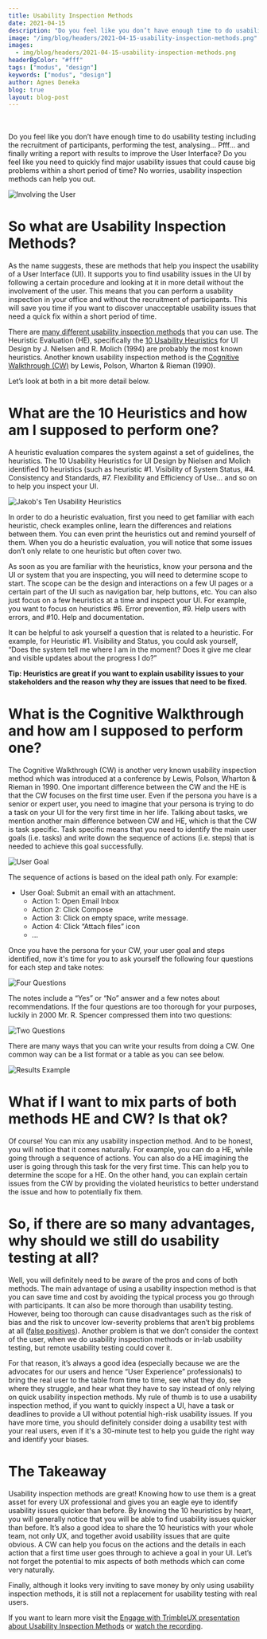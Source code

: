 ```yaml
---
title: Usability Inspection Methods
date: 2021-04-15
description: "Do you feel like you don’t have enough time to do usability testing? Usability inspection methods can help you out."
image: "/img/blog/headers/2021-04-15-usability-inspection-methods.png"
images:
  - img/blog/headers/2021-04-15-usability-inspection-methods.png
headerBgColor: "#fff"
tags: ["modus", "design"]
keywords: ["modus", "design"]
author: Agnes Deneka
blog: true
layout: blog-post
---
```


<br><br>
Do you feel like you don’t have enough time to do usability testing including the recruitment of participants, performing the test, analysing… Pfff… and finally writing a report with results to improve the User Interface? Do you feel like you need to quickly find major usability issues that could cause big problems within a short period of time?  No worries, usability inspection methods can help you out.

![Involving the User](/img/usability-inspection-1.jpg)

# So what are Usability Inspection Methods?

As the name suggests, these are methods that help you inspect the usability of a User Interface (UI). It supports you to find usability issues in the UI by following a certain procedure and looking at it in more detail without the involvement of the user. This means that you can perform a usability inspection in your office and without the recruitment of participants. This will save you time if you want to discover unacceptable usability issues that need a quick fix within a short period of time.

There are [many different usability inspection methods](https://www.nngroup.com/articles/summary-of-usability-inspection-methods/) that you can use. The Heuristic Evaluation (HE), specifically the [10 Usability Heuristics](https://www.nngroup.com/articles/ten-usability-heuristics/) for UI Design  by J. Nielsen and R. Molich (1994) are probably the most known heuristics. Another known usability inspection method is the [Cognitive Walkthrough (CW)](https://www.interaction-design.org/literature/article/how-to-conduct-a-cognitive-walkthrough) by Lewis, Polson, Wharton & Rieman (1990).

Let’s look at both in a bit more detail below.

# What are the 10 Heuristics and how am I supposed to perform one?

A heuristic evaluation compares the system against a set of guidelines, the heuristics. The 10 Usability Heuristics for UI Design by Nielsen and Molich identified 10 heuristics (such as heuristic #1. Visibility of System Status, #4.  Consistency and Standards, #7. Flexibility and Efficiency of Use…  and so on to help you inspect your UI.

![Jakob's Ten Usability Heuristics](/img/usability-inspection-2.jpg)

In order to do a heuristic evaluation, first you need to get familiar with each heuristic, check examples online, learn the differences and relations between them. You can even print the heuristics out and remind yourself of them. When you do a heuristic evaluation, you will notice that some issues don’t only relate to one heuristic but often cover two.

As soon as you are familiar with the heuristics, know your persona and the UI or system that you are inspecting, you will need to determine scope to start. The scope can be the design and interactions on a few UI pages or a certain part of the UI such as navigation bar, help buttons, etc. You can also just focus on a few heuristics at a time and inspect your UI. For example, you want to focus on heuristics #6. Error prevention, #9. Help users with errors, and #10. Help and documentation.

It can be helpful to ask yourself a question that is related to a heuristic. For example,  for Heuristic #1. Visibility and Status,  you could ask yourself, “Does the system tell me where I am in the moment? Does it give me clear and visible updates about the progress I do?”

**Tip: Heuristics are great if you want to explain usability issues to your stakeholders and the reason why they are issues that need to be fixed.**

# What is the Cognitive Walkthrough and how am I supposed to perform one?

The Cognitive Walkthrough (CW) is another very known usability inspection method which was introduced at a conference by Lewis, Polson, Wharton & Rieman in 1990.
One important difference between the CW and the HE is that the CW focuses on the first time user. Even if the persona you have is a senior or expert user,  you need to imagine that your persona is trying to do a task on your UI for the very first time in her life.  Talking about tasks, we mention another main difference between CW and HE, which is that the CW is task specific. Task specific means that you need to identify the main user goals (i.e. tasks) and write down the sequence of actions (i.e. steps) that is needed to achieve this goal successfully.

![User Goal](/img/usability-inspection-3.png)

The sequence of actions is based on the ideal path only. For example:
- User Goal: Submit an email with an attachment.
  - Action 1: Open Email Inbox
  - Action 2: Click Compose
  - Action 3: Click on empty space, write message.
  - Action 4: Click “Attach files” icon
  - ...

Once you have the persona for your CW, your user goal and steps identified, now it's time for you to ask yourself the following four questions for each step and take notes:

![Four Questions](/img/usability-inspection-4.jpg)

The notes include a “Yes” or “No” answer and a few notes about recommendations.
If the four questions are too thorough for your purposes, luckily in 2000 Mr. R. Spencer compressed them into two questions:

![Two Questions](/img/usability-inspection-5.jpg)

There are many ways that you can write your results from doing a CW. One common way can be a list format or a table as you can see below.

![Results Example](/img/usability-inspection-6.jpg)

# What if I want to mix parts of both methods HE and CW? Is that ok?

Of course! You can mix any usability inspection method. And to be honest, you will notice that it comes naturally. For example, you can do a HE, while going through a sequence of actions. You can also do a HE imagining the user is going through this task for the very first time. This can help you to determine the scope for a HE. On the other hand, you can explain certain issues from the CW by providing the violated heuristics to better understand the issue and how to potentially fix them.

# So, if there are so many advantages, why should we still do usability testing at all?

Well, you will definitely need to be aware of the pros and cons of both methods. The main advantage of using a usability inspection method is that you can save time and cost by avoiding the typical process you go through with participants. It can also be more thorough than usability testing. However, being too thorough can cause disadvantages such as the risk of bias and the risk to uncover low-severity problems that aren’t big problems at all ([false positives](https://measuringu.com/false-positives/)). Another problem is that we don’t consider the context of the user, when we do usability inspection methods or in-lab usability testing, but remote usability testing could cover it.

For that reason, it’s always a good idea (especially because we are the advocates for our users and hence “User Experience” professionals) to bring the real user to the table from time to time, see what they do, see where they struggle, and hear what they have to say instead of only relying on quick usability inspection methods.
My rule of thumb is to use a usability inspection method, if you want to quickly inspect a UI, have a task or deadlines to provide a UI without potential high-risk usability issues.  If you have more time, you should definitely consider doing a usability test with your real users, even if it's a 30-minute test to help you guide the right way and identify your biases.

# The Takeaway

Usability inspection methods are great! Knowing how to use them is a great asset for every UX professional and gives you an eagle eye to identify usability issues quicker than before. By knowing the 10 heuristics by heart, you will generally notice that you will be able to find usability issues quicker than before. It’s also a good idea to share the 10 heuristics with your whole team, not only UX, and together avoid usability issues that are quite obvious. A CW can help you focus on the actions and the details in each action that a first time user goes through to achieve a goal in your UI. Let’s not forget the potential to mix aspects of both methods which can come very naturally.

Finally, although it looks very inviting to save money by only using usability inspection methods, it is still not a replacement for usability testing with real users.

If you want to learn more visit the [Engage with TrimbleUX presentation about Usability Inspection Methods](https://docs.google.com/presentation/d/1_7di7KYGt1p86YhMkSDhvU4Rvt6MeAkhLAixHD3zEas/edit#slide=id.p) or [watch the recording](https://drive.google.com/file/d/1vCa66H7DGkb0rCuAYjf_uZxB8bFtgJa-/view).
